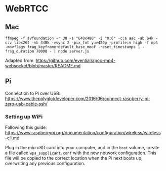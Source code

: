 # WebRTCC

## Mac

```
ffmpeg -f avfoundation -r 30 -s "640x480" -i "0:0" -c:a aac -ab 64k -c:v libx264 -vb 448k -vsync 2 -pix_fmt yuv420p -profile:v high -f mp4 -movflags frag_keyframe+default_base_moof -reset_timestamps 1 -frag_duration 70000 - | node server.js
```

Adapted from: https://github.com/eventials/poc-mp4-websocket/blob/master/README.md

## Pi

Connection to Pi over USB: https://www.thepolyglotdeveloper.com/2016/06/connect-raspberry-pi-zero-usb-cable-ssh/

### Setting up WiFi

Following this guide: https://www.raspberrypi.org/documentation/configuration/wireless/wireless-cli.md

Plug in the microSD card into your computer, and in the `boot` volume, create a file called `wpa_supplicant.conf` with the new network configuration. This file will be copied to the correct location when the Pi next boots up, overwriting any previous configuration.
